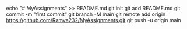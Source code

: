 echo "# MyAssignments" >> README.md
git init
git add README.md
git commit -m "first commit"
git branch -M main
git remote add origin https://github.com/Ramya232/MyAssignments.git
git push -u origin main
